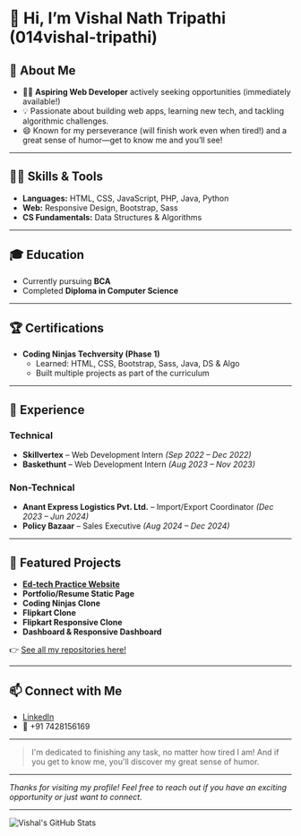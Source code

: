 # 👋 Hi, I’m Vishal Nath Tripathi (014vishal-tripathi)

## 🚀 About Me
- 👨‍💻 **Aspiring Web Developer** actively seeking opportunities (immediately available!)
- 💡 Passionate about building web apps, learning new tech, and tackling algorithmic challenges.
- 😄 Known for my perseverance (will finish work even when tired!) and a great sense of humor—get to know me and you’ll see!

---

## 🧑‍💻 Skills & Tools
- **Languages:** HTML, CSS, JavaScript, PHP, Java, Python
- **Web:** Responsive Design, Bootstrap, Sass
- **CS Fundamentals:** Data Structures & Algorithms

---

## 🎓 Education
- Currently pursuing **BCA**
- Completed **Diploma in Computer Science**

---

## 🏆 Certifications
- **Coding Ninjas Techversity (Phase 1)**
  - Learned: HTML, CSS, Bootstrap, Sass, Java, DS & Algo
  - Built multiple projects as part of the curriculum

---

## 💼 Experience

### Technical
- **Skillvertex** – Web Development Intern *(Sep 2022 – Dec 2022)*
- **Baskethunt** – Web Development Intern *(Aug 2023 – Nov 2023)*

### Non-Technical
- **Anant Express Logistics Pvt. Ltd.** – Import/Export Coordinator *(Dec 2023 – Jun 2024)*
- **Policy Bazaar** – Sales Executive *(Aug 2024 – Dec 2024)*

---

## 🌟 Featured Projects
- **[Ed-tech Practice Website](https://github.com/014vishal-tripathi?tab=repositories)**  
- **Portfolio/Resume Static Page**  
- **Coding Ninjas Clone**
- **Flipkart Clone**  
- **Flipkart Responsive Clone**  
- **Dashboard & Responsive Dashboard**

👉 [See all my repositories here!](https://github.com/014vishal-tripathi?tab=repositories)

---

## 📫 Connect with Me
- [LinkedIn](https://www.linkedin.com/in/vishal-nath-tripathi-13367823a/)
- 📱 +91 7428156169

---

> I'm dedicated to finishing any task, no matter how tired I am! And if you get to know me, you'll discover my great sense of humor.

---

_Thanks for visiting my profile! Feel free to reach out if you have an exciting opportunity or just want to connect._


---

![Vishal's GitHub Stats](https://github-readme-stats.vercel.app/api?username=014vishal-tripathi&show_icons=true&theme=tokyonight)
